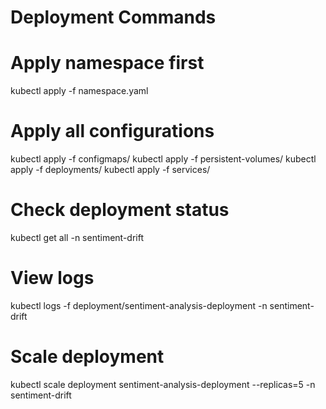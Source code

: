 # Deployment Commands
# Apply namespace first
kubectl apply -f namespace.yaml

# Apply all configurations
kubectl apply -f configmaps/
kubectl apply -f persistent-volumes/
kubectl apply -f deployments/
kubectl apply -f services/

# Check deployment status
kubectl get all -n sentiment-drift

# View logs
kubectl logs -f deployment/sentiment-analysis-deployment -n sentiment-drift

# Scale deployment
kubectl scale deployment sentiment-analysis-deployment --replicas=5 -n sentiment-drift
